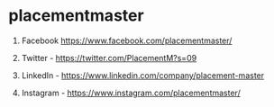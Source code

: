 # placementmaster

 1. Facebook https://www.facebook.com/placementmaster/ 

 2. Twitter - https://twitter.com/PlacementM?s=09 

 3. LinkedIn - https://www.linkedin.com/company/placement-master

 4. Instagram - https://www.instagram.com/placementmaster/
 
 
